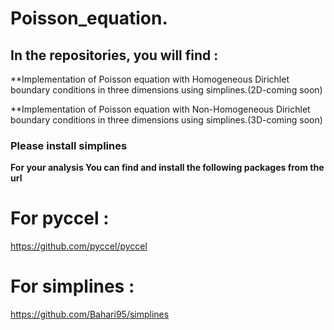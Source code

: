 # Poisson_equation.
## In the repositories, you will find :

**Implementation of Poisson equation with Homogeneous Dirichlet boundary conditions in three dimensions using simplines.(2D-coming soon)


**Implementation of Poisson equation with Non-Homogeneous Dirichlet boundary conditions in three dimensions using simplines.(3D-coming soon)

### Please install simplines

**For your analysis You can find and install the following packages from the url**

# For pyccel : 

  https://github.com/pyccel/pyccel

# For simplines : 

  https://github.com/Bahari95/simplines

